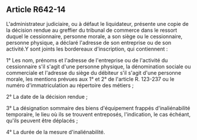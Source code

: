 Article R642-14
----
L'administrateur judiciaire, ou à défaut le liquidateur, présente une copie de
la décision rendue au greffier du tribunal de commerce dans le ressort duquel le
cessionnaire, personne morale, a son siège ou le cessionnaire, personne
physique, a déclaré l'adresse de son entreprise ou de son activité.Y sont joints
les bordereaux d'inscription, qui contiennent :

1° Les nom, prénoms et l'adresse de l'entreprise ou de l'activité du
cessionnaire s'il s'agit d'une personne physique, la dénomination sociale ou
commerciale et l'adresse du siège du débiteur s'il s'agit d'une personne morale,
les mentions prévues aux 1° et 2° de l'article R. 123-237 ou le numéro
d'immatriculation au répertoire des métiers ;

2° La date de la décision rendue ;

3° La désignation sommaire des biens d'équipement frappés d'inaliénabilité
temporaire, le lieu où ils se trouvent entreposés, l'indication, le cas échéant,
qu'ils peuvent être déplacés ;

4° La durée de la mesure d'inaliénabilité.
